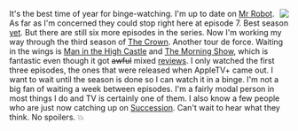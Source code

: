 <img src="http://images.scripting.com/archiveScriptingCom/2007/11/21/turkey.gif" border="0" align="right">It's the best time of year for binge-watching. I'm up to date on <a href="https://en.wikipedia.org/wiki/Mr._Robot">Mr Robot</a>. As far as I'm concerned they could stop right here at episode 7. Best season <a href="https://duckduckgo.com/?q=site%3Ascripting.com+%22Mr+Robot%22&t=h_&ia=web">yet</a>. But there are still six more episodes in the series. Now I'm working my way through the third season of <a href="https://en.wikipedia.org/wiki/The_Crown_(TV_series)">The Crown</a>. Another tour de force. Waiting in the wings is <a href="https://en.wikipedia.org/wiki/The_Man_in_the_High_Castle_(TV_series)">Man in the High Castle</a> and <a href="https://en.wikipedia.org/wiki/The_Morning_Show_(American_TV_series)">The Morning Show</a>, which is fantastic even though it got <s>awful</s> mixed <a href="https://www.metacritic.com/tv/the-morning-show">reviews</a>. I only watched the first three episodes, the ones that were released when AppleTV+ came out. I want to wait until the season is done so I can watch it in a binge. I'm not a big fan of waiting a week between episodes. I'm a fairly modal person in most things I do and TV is certainly one of them. I also know a few people who are just now catching up on <a href="https://duckduckgo.com/?q=site%3Ascripting.com+Succession&t=h_&ia=web">Succession</a>. Can't wait to hear what they think. No spoilers. :boom:
